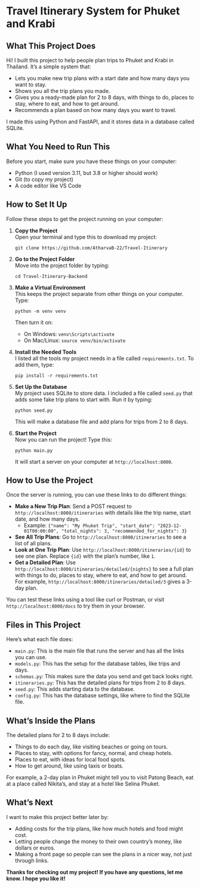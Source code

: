 # Travel Itinerary System for Phuket and Krabi

## What This Project Does
Hi! I built this project to help people plan trips to Phuket and Krabi in Thailand. It’s a simple system that:
- Lets you make new trip plans with a start date and how many days you want to stay.
- Shows you all the trip plans you made.
- Gives you a ready-made plan for 2 to 8 days, with things to do, places to stay, where to eat, and how to get around.
- Recommends a plan based on how many days you want to travel.

I made this using Python and FastAPI, and it stores data in a database called SQLite.

## What You Need to Run This
Before you start, make sure you have these things on your computer:
- Python (I used version 3.11, but 3.8 or higher should work)
- Git (to copy my project)
- A code editor like VS Code

## How to Set It Up
Follow these steps to get the project running on your computer:

1. **Copy the Project**  
   Open your terminal and type this to download my project:
   ```
   git clone https://github.com/AtharvaB-22/Travel-Itinerary
   ```

2. **Go to the Project Folder**  
   Move into the project folder by typing:
   ```
   cd Travel-Itinerary-Backend
   ```

3. **Make a Virtual Environment**  
   This keeps the project separate from other things on your computer. Type:
   ```
   python -m venv venv
   ```
   Then turn it on:  
   - On Windows: `venv\Scripts\activate`  
   - On Mac/Linux: `source venv/bin/activate`

4. **Install the Needed Tools**  
   I listed all the tools my project needs in a file called `requirements.txt`. To add them, type:
   ```
   pip install -r requirements.txt
   ```

5. **Set Up the Database**  
   My project uses SQLite to store data. I included a file called `seed.py` that adds some fake trip plans to start with. Run it by typing:
   ```
   python seed.py
   ```
   This will make a database file and add plans for trips from 2 to 8 days.

6. **Start the Project**  
   Now you can run the project! Type this:
   ```
   python main.py
   ```
   It will start a server on your computer at `http://localhost:8000`.

## How to Use the Project
Once the server is running, you can use these links to do different things:
- **Make a New Trip Plan**: Send a POST request to `http://localhost:8000/itineraries` with details like the trip name, start date, and how many days.
  - Example: `{"name": "My Phuket Trip", "start_date": "2023-12-01T00:00:00", "total_nights": 3, "recommended_for_nights": 3}`
- **See All Trip Plans**: Go to `http://localhost:8000/itineraries` to see a list of all plans.
- **Look at One Trip Plan**: Use `http://localhost:8000/itineraries/{id}` to see one plan. Replace `{id}` with the plan’s number, like `1`.
- **Get a Detailed Plan**: Use `http://localhost:8000/itineraries/detailed/{nights}` to see a full plan with things to do, places to stay, where to eat, and how to get around. For example, `http://localhost:8000/itineraries/detailed/3` gives a 3-day plan.

You can test these links using a tool like curl or Postman, or visit `http://localhost:8000/docs` to try them in your browser.

## Files in This Project
Here’s what each file does:
- `main.py`: This is the main file that runs the server and has all the links you can use.
- `models.py`: This has the setup for the database tables, like trips and days.
- `schemas.py`: This makes sure the data you send and get back looks right.
- `itineraries.py`: This has the detailed plans for trips from 2 to 8 days.
- `seed.py`: This adds starting data to the database.
- `config.py`: This has the database settings, like where to find the SQLite file.

## What’s Inside the Plans
The detailed plans for 2 to 8 days include:
- Things to do each day, like visiting beaches or going on tours.
- Places to stay, with options for fancy, normal, and cheap hotels.
- Places to eat, with ideas for local food spots.
- How to get around, like using taxis or boats.

For example, a 2-day plan in Phuket might tell you to visit Patong Beach, eat at a place called Nikita’s, and stay at a hotel like Selina Phuket.

## What’s Next
I want to make this project better later by:
- Adding costs for the trip plans, like how much hotels and food might cost.
- Letting people change the money to their own country’s money, like dollars or euros.
- Making a front page so people can see the plans in a nicer way, not just through links.

**Thanks for checking out my project! If you have any questions, let me know. I hope you like it!**